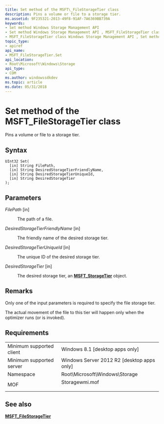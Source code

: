 ```yaml
---
title: Set method of the MSFT\_FileStorageTier class
description: Pins a volume or file to a storage tier.
ms.assetid: 9F235321-2013-49F8-91AF-7A6369BB739A
keywords:
- Set method Windows Storage Management API
- Set method Windows Storage Management API , MSFT_FileStorageTier class
- MSFT_FileStorageTier class Windows Storage Management API , Set method
topic_type:
- apiref
api_name:
- MSFT_FileStorageTier.Set
api_location:
- Root\Microsoft\Windows\Storage
api_type:
- COM
ms.author: windowssdkdev
ms.topic: article
ms.date: 05/31/2018
---
```


# Set method of the MSFT\_FileStorageTier class

Pins a volume or file to a storage tier.

## Syntax


```mof
UInt32 Set(
  [in] String FilePath,
  [in] String DesiredStorageTierFriendlyName,
  [in] String DesiredStorageTierUniqueId,
  [in] String DesiredStorageTier
);
```



## Parameters

<dl> <dt>

*FilePath* \[in\]
</dt> <dd>

The path of a file.

</dd> <dt>

*DesiredStorageTierFriendlyName* \[in\]
</dt> <dd>

The friendly name of the desired storage tier.

</dd> <dt>

*DesiredStorageTierUniqueId* \[in\]
</dt> <dd>

The unique ID of the desired storage tier.

</dd> <dt>

*DesiredStorageTier* \[in\]
</dt> <dd>

The desired storage tier, an [**MSFT\_StorageTier**](msft-storagetier.md) object.

</dd> </dl>

## Remarks

Only one of the input parameters is required to specify the file storage tier.

The actual movement of the file to this tier will happen only when the optimizer runs (or is invoked).

## Requirements



|                                     |                                                                                           |
|-------------------------------------|-------------------------------------------------------------------------------------------|
| Minimum supported client<br/> | Windows 8.1 \[desktop apps only\]<br/>                                              |
| Minimum supported server<br/> | Windows Server 2012 R2 \[desktop apps only\]<br/>                                   |
| Namespace<br/>                | Root\\Microsoft\\Windows\\Storage<br/>                                              |
| MOF<br/>                      | <dl> <dt>Storagewmi.mof</dt> </dl> |



## See also

<dl> <dt>

[**MSFT\_FileStorageTier**](msft-filestoragetier.md)
</dt> </dl>

 

 





